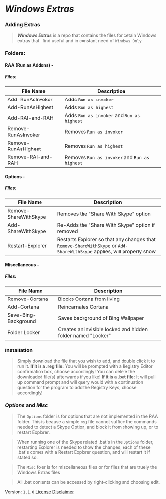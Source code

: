 # ___Windows Extras___

### __Adding Extras__
> ___Windows Extras___ is a repo that contains the files for cetain 
> Windows extras that I find useful and in constant need of
> `Windows Only`

### __Folders:__

#### RAA (Run as Addons) - 
##### Files:
| File Name | Description |
| - | - |
| Add-RunAsInvoker | Adds `Run as invoker` |
| Add-RunAsHighest | Adds `Run as highest` |
| Add-RAI-and-RAH | Adds `Run as invoker` and `Run as highest` |
| Remove-RunAsInvoker | Removes `Run as invoker` |
| Remove-RunAsHighest | Removes `Run as highest` |
| Remove-RAI-and-RAH | Removes `Run as invoker` and `Run as highest` |

#### Options - 
##### Files:
| File Name | Description |
| - | - |
| Remove-ShareWithSkype | Removes the "Share With Skype" option |
| Add-ShareWithSkype |Re-Adds the "Share With Skype" option if removed |
| Restart-Explorer | Restarts Explorer so that any changes that `Remove-ShareWithSkype` or `Add-ShareWithSkype` applies, will properly show |

#### Miscellaneous - 
##### Files:
| File Name | Description |
| - | - |
| Remove-Cortana | Blocks Cortana from living |
| Add-Cortana | Reincarnates Cortana |
| Save-Bing-Background | Saves background of Bing Wallpaper |
| Folder Locker | Creates an invisible locked and hidden folder named "Locker" |

### Installation
> Simply download the file that you wish to add, and double click it to run it.
> __If it is a .reg file:__ 
> You will be prompted with a Registry Editor confirmation box, choose accordingly!
> You can delete the downloaded file(s) afterwards if you like!
> __If it is a .bat file:__
> It will pull up command prompt and will query would with a continuation question 
> for the program to add the Registry Keys, choose accordingly!

### _Options_ and _Misc_
> The `Options` folder is for options that are not implemented in the 
> RAA folder. This is beause a simple reg file cannot suffice the commands needed 
> to detect a Skype Option, and block it from showing up, or to restart Explorer. 

> When running one of the Skype related .bat's in the `Options` folder, restarting Explorer
> is needed to show the changes, each of these .bat's comes with a Restart Explorer
> question, and will restart it if stated so.

> The `Misc` foler is for miscellaneous files or for files that are truely the 
> Windows Extras files

> All .bat contents can be accessed by right-clicking and choosing edit.

Version: `1.1.0`
[License](https://github.com/kym-chi/Windows-Extras/blob/main/LICENSE.txt)
[Disclaimer](https://github.com/kym-chi/Windows-Extras/blob/main/DISCLAIMER.md)
